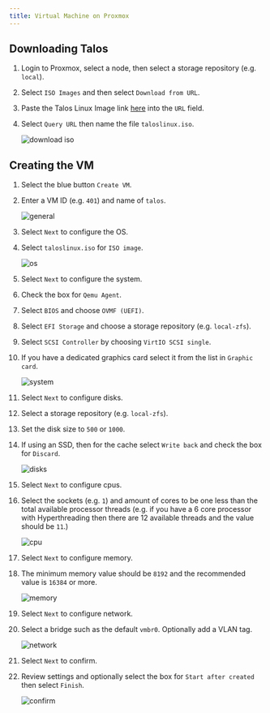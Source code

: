 ```yaml
---
title: Virtual Machine on Proxmox
---
```


## Downloading Talos

1. Login to Proxmox, select a node, then select a storage repository (e.g. `local`).

2. Select `ISO Images` and then select `Download from URL`.

3. Paste the Talos Linux Image link [here](https://github.com/siderolabs/talos/releases/download/v1.7.0/metal-amd64.iso) into the `URL` field.

4. Select `Query URL` then name the file `taloslinux.iso`.

    ![download iso](./img/iso-dl.png)

## Creating the VM

1. Select the blue button `Create VM`.

2. Enter a VM ID (e.g. `401`) and name of `talos`.

    ![general](./img/vm-general.png)

3. Select `Next` to configure the OS.

4. Select `taloslinux.iso` for `ISO image`.

    ![os](./img/vm-os.png)

4. Select `Next` to configure the system.

5. Check the box for `Qemu Agent`.

6. Select `BIOS` and choose `OVMF (UEFI)`.

7. Select `EFI Storage` and choose a storage repository (e.g. `local-zfs`).

8. Select `SCSI Controller` by choosing `VirtIO SCSI single`.

9. If you have a dedicated graphics card select it from the list in `Graphic card`.

    ![system](./img/vm-system.png)

10. Select `Next` to configure disks.

11. Select a storage repository (e.g. `local-zfs`).

12. Set the disk size to `500` or `1000`.

13. If using an SSD, then for the cache select `Write back` and check the box for `Discard`.

    ![disks](./img/vm-disks.png)

14. Select `Next` to configure cpus.

15. Select the sockets (e.g. `1`) and amount of cores to be one less than the total available processor threads (e.g. if you have a 6 core processor with Hyperthreading then there are 12 available threads and the value should be `11`.)

    ![cpu](./img/vm-cpu.png)

16. Select `Next` to configure memory.

17. The minimum memory value should be `8192` and the recommended value is `16384` or more.

    ![memory](./img/vm-memory.png)

18. Select `Next` to configure network.

19. Select a bridge such as the default `vmbr0`. Optionally add a VLAN tag.

    ![network](./img/vm-network.png)

20. Select `Next` to confirm.

21. Review settings and optionally select the box for `Start after created` then select `Finish`.

    ![confirm](./img/vm-confirm.png)
